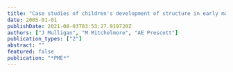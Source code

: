 ```yaml
---
title: "Case studies of children's development of structure in early mathematics"
date: 2005-01-01
publishDate: 2021-08-03T03:53:27.919720Z
authors: ["J Mulligan", "M Mitchelmore", "AE Prescott"]
publication_types: ["2"]
abstract: ""
featured: false
publication: "*PME*"
---
```



